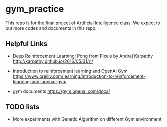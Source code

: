 # gym_practice

This repo is for the final project of Artificial Intelligence class. We expect to put more codes and documents in this repo.

## Helpful Links
* Deep Reinforcement Learning: Pong from Pixels by Andrej Karpathy  http://karpathy.github.io/2016/05/31/rl/

* Introduction to reinforcement learning and OpenAI Gym    https://www.oreilly.com/learning/introduction-to-reinforcement-learning-and-openai-gym

* gym documents  https://gym.openai.com/docs/

## TODO lists
* More experiments with Genetic Algorithm on different Gym environment


